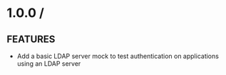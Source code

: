 # 1.0.0 /

## FEATURES

- Add a basic LDAP server mock to test authentication on applications using an LDAP server
